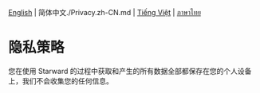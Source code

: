 [English](./Privacy.md) | 简体中文./Privacy.zh-CN.md | [Tiếng Việt](./Privacy.vi-VN.md) | [ภาษาไทย](./Privacy.th-TH.md)

# 隐私策略

您在使用 Starward 的过程中获取和产生的所有数据全部都保存在您的个人设备上，我们不会收集您的任何信息。
